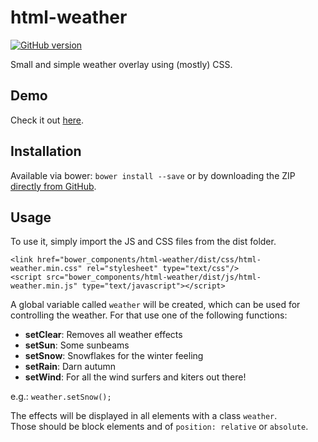 # html-weather
[![GitHub version](https://badge.fury.io/gh/bcersows%2Fhtml-weather.svg)](https://badge.fury.io/gh/bcersows%2Fhtml-weather)

Small and simple weather overlay using (mostly) CSS.

## Demo
Check it out [here](http://codepen.io/bcersows/full/vgLEEg).

## Installation
Available via bower: `bower install --save` or by downloading the ZIP
[directly from GitHub](https://github.com/bcersows/html-weather/archive/master.zip).

## Usage
To use it, simply import the JS and CSS files from the dist folder.

```
<link href="bower_components/html-weather/dist/css/html-weather.min.css" rel="stylesheet" type="text/css"/>
<script src="bower_components/html-weather/dist/js/html-weather.min.js" type="text/javascript"></script>
```

A global variable called `weather` will be created, which can be used for
controlling the weather. For that use one of the following functions:

* **setClear**: Removes all weather effects
* **setSun**: Some sunbeams
* **setSnow**: Snowflakes for the winter feeling
* **setRain**: Darn autumn
* **setWind**: For all the wind surfers and kiters out there!

e.g.: `weather.setSnow();`

The effects will be displayed in all elements with a class `weather`.  
Those should be block elements and of `position: relative` or `absolute`.
